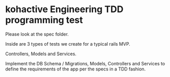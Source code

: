 # kohactive Engineering TDD programming test

Please look at the spec folder.

Inside are 3 types of tests we create for a typical rails MVP.

Controllers, Models and Services.

Implement the DB Schema / Migrations, Models, Controllers and Services to define the requirements of the app per the specs in a TDD fashion.
